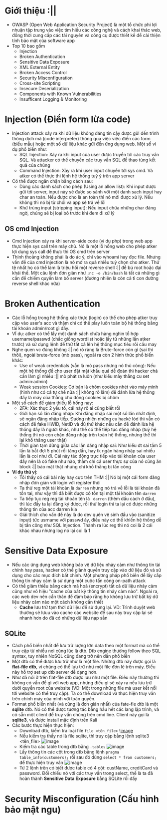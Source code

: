 # Giới thiệu :||
- OWASP (Open Web Application Security Project) là một tổ chức phi lợi nhuận tập trung vào việc tìm hiểu các công nghệ và cách khai thác web, đồng thời cung cấp các tài nguyên và công cụ được thiết kế để cải thiện tính bảo mật của software app
- Top 10 bao gồm
  - Injection
  - Broken Authentication
  - Sensitive Data Exposure
  - XML External Entity
  - Broken Access Control
  - Security Misconfiguration
  - Cross-site Scripting
  - Insecure Deserialization
  - Components with Known Vulnerabilities
  - Insufficent Logging & Monitoring
# Injection (Điền form lừa code)
- Injection attack xảy ra khi dữ liệu không đáng tin cậy được gửi đến trình thông dịch mã (code interpreter) thông qua việc việc điền các form (biểu mẫu) hoặc một số dữ liệu khác gửi đến ứng dụng web. Một số ví dụ phổ biến như:
  - SQL Injection: Xảy ra khi input của user được truyển tới các truy vấn SQL. Và attacker có thể chuyển các truy vấn SQL để thao túng kết quả của chúng
  - Command Injection: Xảy ra khi user input chuyển tới sys cmd. Và atker có thể thực thi lệnh hệ thống tuỳ ý trên app server
- Có thể được ngăn chặn bằng cách sau:
  - Dùng các danh sách cho phép (Using an allow list): Khi input được gửi tới server, input này sẽ được so sánh với một danh sach input hay char an toàn. Nếu được cho là an toàn thì nó mới được xử lý. Nếu không thì nó bị từ chối và app sẽ trả về lỗi
  - Khử trùng input (stripping input): Nếu input chứa những char đáng ngờ, chúng sẽ bị loại bỏ trước khi đem đi xử lý
## OS cmd Injection
- Cmd Injection xảy ra khi server-side code (ví dụ php) trong web app thực hiện sys call trên máy chủ. Nó là một lỗ hổng web cho phép atker lợi dụng sys call để thực thi OS cmd trên server
- Thỉnh thoảng không phải là do ác ý, chỉ vào whoami hay đọc file. Nhưng vấn đề của cmd injection là nó mở ra quá nhiều tuỳ chọn cho atker. Thứ tệ nhất họ có thể làm là triệu hồi một reverse shell :|| để bú root hoặc đại khái thế. Một câu lệnh đơn giản như ```;nc -e /bin/bash``` là tất cả những gì cần để chiếm quyền làm bố server (đương nhiên là còn cả tỉ con đường reverse shell khác nữa)

# Broken Authentication
- Các lỗ hổng trong hệ thống xác thực (login) có thể cho phép atker truy cập vào user's acc và thậm chí có thể play luôn toàn bộ hệ thống bằng tài khoản admin/root gì đấy.
- VÍ dụ: atker có thể lấy một danh sách chứa hàng nghìn tổ hợp username/passwd (chắc giống wordlist hoặc lấy từ những lần atker trước) và sử dụng lệnh để thử tất cả lên hệ thống mục tiêu rồi cầu may
- Nghe quen vc đúng không :|| nó rõ ràng là Brute-force còn gì (sai thì thôi), ngoài brute-force (mò pass), ngoài ra còn 2 hình thức phổ biến khác:
  - Use of weak credentials (vẫn là mò pass nhưng nó thủ công): Nếu một hệ thống để cho user đặt mật khẩu quá dễ đoán thì hacker chả cần làm gì nhiều :|| mò phát ra luôn (như kiểu mấy thằng cu set admin:admin)
  - Weak session Cookies: Cơ bản là chôm cookies nhét vào máy mình (hình như có cả tự chế nữa :|| không rõ lắm) để đánh lừa hệ thống đấy là máy của thằng chủ đống cookies bị chôm
- Một số cách để giảm thiểu lỗ hổng này:
  - 2FA: Xác thực 2 yếu tố, cái này rõ ai cũng biết rồi
  - Giới hạn số lần đăng nhập: Khi đăng nhập sai một số lần nhất định, sẽ ngăn đăng nhập tiếp. Đương nhiên những cu hackẻ lỏd thì vẫn có cách để fake HWID, NetID và đủ thứ khác nếu cần để đánh lừa hệ thống đấy là người khác, như thế có thể tiếp tục đăng nhập (tuỳ hệ thống thì nó còn chặn đăng nhập trên toàn hệ thống, nhưng thế thì lại khổ thằng user thật)
  - Thời gian tạm dừng giữa các lần đăng nhập sai: Như kiểu đt sai tầm 5 lần là bắt đợi 5 phút rồi tăng dần, hay tk ngân hàng nhập sai nhiều lần là coi như đi. Cái này tác động trực tiếp vào tài khoản của user đấy nên là có fake như nào, thâm chí cả user thực sự của nó cũng ăn block :|| bảo mật thật nhưng chỉ khổ thằng bị tấn công
- **Ví dụ thú vị**:
  - Tôi thấy có cái bài này hay cực trên THM :|| Nó bị một cái form đăng nhập đơn giản với login với register thôi
  - Ta thử reg một tài khoản là ```darren``` nhưng nó trả về lỗi là tài khoản đã tồn tai, như vậy thì đã biết được có tồn tại một tài khoản tên ```darren```
  - Ta tiếp tục reg reg tài khoản tên là ``` darren``` (thêm dấu cách ở đầu), thì lúc đấy ta lại đăng ký được, rồi thử login thì ta lại có được những thông tin của acc darren kia
  - Giải thích cho vấn đề này là do dev quên vệ sinh đầu vào (sanitize input) tức usrname với passwd ấy, điều này có thể khiến hệ thống dễ bị tấn công như SQL Injection. Thành ra lúc reg thì nó coi là 2 cái khác nhau nhưng log nó lại coi là 1

# Sensitive Data Exposure
- Nếu các ứng dụng web không bảo vệ dữ liệu nhảy cảm như thông tin tài chính hay pass, hacker có thể giành quyền truy cập vào dữ liệu đó và sử dụng cho các mục đích bất chính. Một phương pháp phổ biến để lấy cắp thông tin nhạy cảm là sử dụng một cuộc tấn công on-path attack
- Có thể giảm thiểu bằng cách mã hoá (encrypt) tất cả dữ liệu nhảy cảm cũng như vô hiệu "cache của bất kỳ thông tin nhảy cảm nào". Ngoài ra, các web dev nên cẩn thân để đảm bảo rằng họ không lưu trữ bất kỳ dữ liệu nhảy cảm nào một cách không cần thiết
  - **Cache** lưu trữ tạm thời dữ liệu để sử dụng lại. VD: Trình duyệt web thường sẽ lưuu vào cache các website để sau này truy cập lại sẽ nhanh hơn do đã có những dữ liệu nạp sẵn
## SQLite
- Cách phổ biến nhất để lưu trữ lượng lớn data theo một format mà có thể truy cập từ nhiều nơi cùng lúc là dtb. Dtb engine thường follow theo SQL syntax, tuy nhiên NoSQL cũng đang trở nên dần phổ biến
- Một dtb có thể được lưu trữ như là một file. Những dtb này được gọi là **flat-file dtb**, vì chúng có thể lưu trữ như một file đơn lẻ trên máy. Điều này hỗ trợ set up dtb server dễ dạng hơn.
- Như đã nói ở trên flat-file dtb được lưu như một file. Điều này thường thì không có vấn đề gì với web app, nhưng điều gì sẽ xảy ra nếu lưu trữ dưới quyền root của website (VD: Một trong những file mà user kết nối tới website có thể truy cập). Ta có thể download và thực hiện truy vấn trên chính máy của mình với toàn quyền.
- Format phổ biến nhất (và cũng là đơn giản nhất) của fate-fle dtb là một **sqlite** dtb. Nó có thể được tương tác bằng hầu hết các lang lập trình, và có sẵn một client để truy vấn chúng trên cmd line. Client này gọi là **sqlite3**, và được install mặc định trên Kali
- Các bước thực hiện thực hiện:
  - Download dtb, kiểm tra loại file ```file <tên_file>``` \![image](https://github.com/Myozz/Web_Applications/assets/94811005/16714219-02bd-4b38-a8df-f6890295ad02)
  - Nếu kiểm tra thấy nó là file sqlite, thì truy cập bằng lệnh sqlite3 <tên_file> ![image](https://github.com/Myozz/Web_Applications/assets/94811005/bf775cbc-37e0-46c6-94e3-de124177c26b)
  - Kiểm tra các table trong dtb bằng ```.tables``` ![image](https://github.com/Myozz/Web_Applications/assets/94811005/efd0b5e9-c9c7-4d6a-9bef-7bd24bd09a62)
  - Lấy thông tin các cột trong dtb bằng lệnh ```pragma table_info(customers);``` rồi sau đó dùng ```select * from customers;``` để thực hiện truy vấn ![image](https://github.com/Myozz/Web_Applications/assets/94811005/dfacf229-3ba3-41ee-8dbe-47a90131c614)
  - Từ 2 lệnh trên có biết được table có 4 cột: custName, creditCard và password. Đối chiếu nó với các truy vấn trong select, thế là ta đã hoàn thành **Sensitive Data Exposure** bằng SQLite rồi đấy

# Security Misconfiguration (Cấu hình bảo mật ngu)
